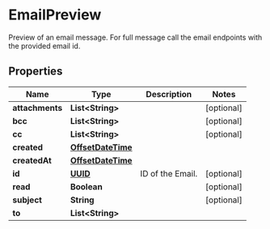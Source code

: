 

# EmailPreview

Preview of an email message. For full message call the email endpoints with the provided email id.
## Properties

Name | Type | Description | Notes
------------ | ------------- | ------------- | -------------
**attachments** | **List&lt;String&gt;** |  |  [optional]
**bcc** | **List&lt;String&gt;** |  |  [optional]
**cc** | **List&lt;String&gt;** |  |  [optional]
**created** | [**OffsetDateTime**](OffsetDateTime.md) |  | 
**createdAt** | [**OffsetDateTime**](OffsetDateTime.md) |  | 
**id** | [**UUID**](UUID.md) | ID of the Email. |  [optional]
**read** | **Boolean** |  |  [optional]
**subject** | **String** |  |  [optional]
**to** | **List&lt;String&gt;** |  | 



